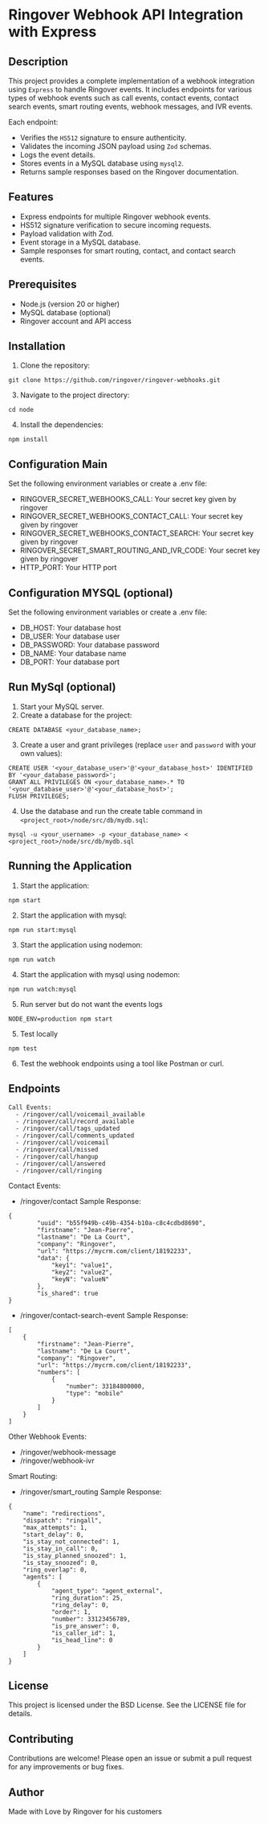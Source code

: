 Ringover Webhook API Integration with Express
==============================================

Description
-----------
This project provides a complete implementation of a webhook integration using `Express` to handle Ringover events.
It includes endpoints for various types of webhook events such as call events, contact events, contact search events,
smart routing events, webhook messages, and IVR events.

Each endpoint:
  - Verifies the `HS512` signature to ensure authenticity.
  - Validates the incoming JSON payload using `Zod` schemas.
  - Logs the event details.
  - Stores events in a MySQL database using `mysql2`.
  - Returns sample responses based on the Ringover documentation.

Features
--------
- Express endpoints for multiple Ringover webhook events.
- HS512 signature verification to secure incoming requests.
- Payload validation with Zod.
- Event storage in a MySQL database.
- Sample responses for smart routing, contact, and contact search events.

Prerequisites
-------------
- Node.js (version 20 or higher)
- MySQL database (optional)
- Ringover account and API access

Installation
------------
1. Clone the repository:
```
git clone https://github.com/ringover/ringover-webhooks.git
```

3. Navigate to the project directory:
```
cd node
```

4. Install the dependencies:
```
npm install
```

Configuration Main
-------------------
Set the following environment variables or create a .env file:

 - RINGOVER_SECRET_WEBHOOKS_CALL: Your secret key given by ringover
 - RINGOVER_SECRET_WEBHOOKS_CONTACT_CALL: Your secret key given by ringover
 - RINGOVER_SECRET_WEBHOOKS_CONTACT_SEARCH: Your secret key given by ringover
 - RINGOVER_SECRET_SMART_ROUTING_AND_IVR_CODE: Your secret key given by ringover
 - HTTP_PORT: Your HTTP port


Configuration MYSQL (optional)
-------------------
Set the following environment variables or create a .env file:

 - DB_HOST: Your database host
 - DB_USER: Your database user
 - DB_PASSWORD: Your database password
 - DB_NAME: Your database name
 - DB_PORT: Your database port

Run MySql (optional)
----------
1. Start your MySQL server.
2. Create a database for the project:
```
CREATE DATABASE <your_database_name>;
```
3. Create a user and grant privileges (replace `user` and `password` with your own values):
```
CREATE USER '<your_database_user>'@'<your_database_host>' IDENTIFIED BY '<your_database_password>';
GRANT ALL PRIVILEGES ON <your_database_name>.* TO '<your_database_user>'@'<your_database_host>';
FLUSH PRIVILEGES;
```
4. Use the database and run the create table command in `<project_root>/node/src/db/mydb.sql`:
```
mysql -u <your_username> -p <your_database_name> < <project_root>/node/src/db/mydb.sql
```

Running the Application
-----------------------
1. Start the application:
```
npm start
```
2. Start the application with mysql:
```
npm run start:mysql
```
3. Start the application using nodemon:
```
npm run watch
```
4. Start the application with mysql using nodemon:
```
npm run watch:mysql
```
5. Run server but do not want the events logs
```
NODE_ENV=production npm start
```
5. Test locally
```
npm test
```
6. Test the webhook endpoints using a tool like Postman or curl.

Endpoints
---------
```
Call Events:
  - /ringover/call/voicemail_available
  - /ringover/call/record_available
  - /ringover/call/tags_updated
  - /ringover/call/comments_updated
  - /ringover/call/voicemail
  - /ringover/call/missed
  - /ringover/call/hangup
  - /ringover/call/answered
  - /ringover/call/ringing
```

Contact Events:
  - /ringover/contact
    Sample Response:
```
{
		"uuid": "b55f949b-c49b-4354-b10a-c8c4cdbd8690",
		"firstname": "Jean-Pierre",
		"lastname": "De La Court",
		"company": "Ringover",
		"url": "https://mycrm.com/client/18192233",
		"data": {
			"key1": "value1",
			"key2": "value2",
			"keyN": "valueN"
		},
		"is_shared": true
}
```
  - /ringover/contact-search-event
    Sample Response:
```
[
	{
		"firstname": "Jean-Pierre",
		"lastname": "De La Court",
		"company": "Ringover",
		"url": "https://mycrm.com/client/18192233",
		"numbers": [
			{
				"number": 33184800000,
				"type": "mobile"
			}
		]	
	}
]
```   
Other Webhook Events:
  - /ringover/webhook-message
  - /ringover/webhook-ivr

Smart Routing:
  - /ringover/smart_routing
    Sample Response:
```
{
	"name": "redirections",
	"dispatch": "ringall",
	"max_attempts": 1,
	"start_delay": 0,
	"is_stay_not_connected": 1,
	"is_stay_in_call": 0,
	"is_stay_planned_snoozed": 1,
	"is_stay_snoozed": 0,
	"ring_overlap": 0,
	"agents": [
		{
			"agent_type": "agent_external",
			"ring_duration": 25,
			"ring_delay": 0,
			"order": 1,
			"number": 33123456789,
			"is_pre_answer": 0,
			"is_caller_id": 1,
			"is_head_line": 0
		}
	]
}      
```
License
-------
This project is licensed under the BSD License. See the LICENSE file for details.

Contributing
------------
Contributions are welcome! Please open an issue or submit a pull request for any improvements or bug fixes.

Author
------
Made with Love by Ringover for his customers